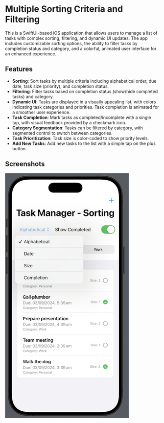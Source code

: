 # Multiple Sorting Criteria and Filtering

This is a SwiftUI-based iOS application that allows users to manage a list of tasks with complex sorting, filtering, and dynamic UI updates. The app includes customizable sorting options, the ability to filter tasks by completion status and category, and a colorful, animated user interface for an enhanced experience.

## Features

- **Sorting**: Sort tasks by multiple criteria including alphabetical order, due date, task size (priority), and completion status.
- **Filtering**: Filter tasks based on completion status (show/hide completed tasks) and category.
- **Dynamic UI**: Tasks are displayed in a visually appealing list, with colors indicating task categories and priorities. Task completion is animated for a smoother user experience.
- **Task Completion**: Mark tasks as completed/incomplete with a single tap, with visual feedback provided by a checkmark icon.
- **Category Segmentation**: Tasks can be filtered by category, with segmented control to switch between categories.
- **Task Prioritization**: Task size is color-coded to show priority levels.
- **Add New Tasks**: Add new tasks to the list with a simple tap on the plus button.

## Screenshots

![](https://github.com/ArunaUd92/code-examples/blob/develop/Multiple%20Sorting%20Criteria%20and%20Filtering/Screenshot_01.png)

